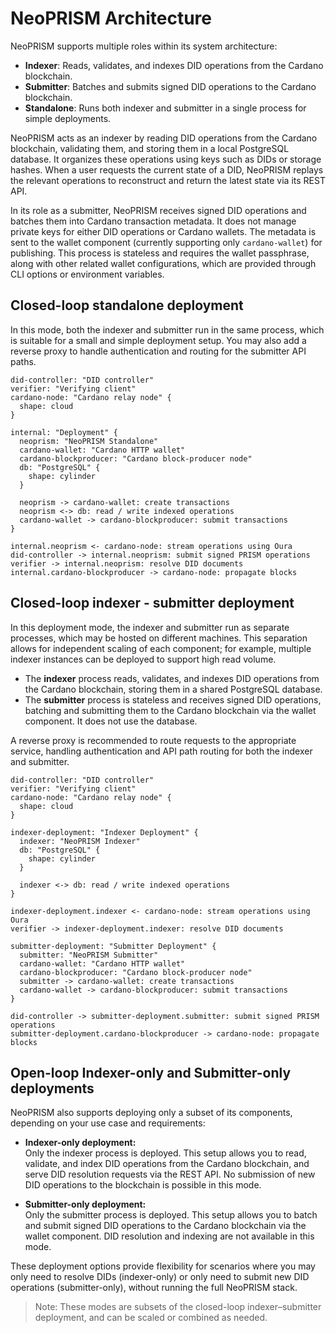 # NeoPRISM Architecture

NeoPRISM supports multiple roles within its system architecture:
- **Indexer**: Reads, validates, and indexes DID operations from the Cardano blockchain.
- **Submitter**: Batches and submits signed DID operations to the Cardano blockchain.
- **Standalone**: Runs both indexer and submitter in a single process for simple deployments.

NeoPRISM acts as an indexer by reading DID operations from the Cardano blockchain, validating them, and storing them in a local PostgreSQL database.
It organizes these operations using keys such as DIDs or storage hashes.
When a user requests the current state of a DID, NeoPRISM replays the relevant operations to reconstruct and return the latest state via its REST API.

In its role as a submitter, NeoPRISM receives signed DID operations and batches them into Cardano transaction metadata.
It does not manage private keys for either DID operations or Cardano wallets.
The metadata is sent to the wallet component (currently supporting only `cardano-wallet`) for publishing.
This process is stateless and requires the wallet passphrase, along with other related wallet configurations, which are provided through CLI options or environment variables.

## Closed-loop standalone deployment

In this mode, both the indexer and submitter run in the same process, which is suitable for a small and simple deployment setup.
You may also add a reverse proxy to handle authentication and routing for the submitter API paths.

```d2
did-controller: "DID controller"
verifier: "Verifying client"
cardano-node: "Cardano relay node" {
  shape: cloud
}

internal: "Deployment" {
  neoprism: "NeoPRISM Standalone"
  cardano-wallet: "Cardano HTTP wallet"
  cardano-blockproducer: "Cardano block-producer node"
  db: "PostgreSQL" {
    shape: cylinder
  }

  neoprism -> cardano-wallet: create transactions
  neoprism <-> db: read / write indexed operations
  cardano-wallet -> cardano-blockproducer: submit transactions
}

internal.neoprism <- cardano-node: stream operations using Oura
did-controller -> internal.neoprism: submit signed PRISM operations
verifier -> internal.neoprism: resolve DID documents
internal.cardano-blockproducer -> cardano-node: propagate blocks
```

## Closed-loop indexer - submitter deployment

In this deployment mode, the indexer and submitter run as separate processes, which may be hosted on different machines. This separation allows for independent scaling of each component; for example, multiple indexer instances can be deployed to support high read volume.

- The **indexer** process reads, validates, and indexes DID operations from the Cardano blockchain, storing them in a shared PostgreSQL database.
- The **submitter** process is stateless and receives signed DID operations, batching and submitting them to the Cardano blockchain via the wallet component. It does not use the database.

A reverse proxy is recommended to route requests to the appropriate service, handling authentication and API path routing for both the indexer and submitter.

```d2
did-controller: "DID controller"
verifier: "Verifying client"
cardano-node: "Cardano relay node" {
  shape: cloud
}

indexer-deployment: "Indexer Deployment" {
  indexer: "NeoPRISM Indexer"
  db: "PostgreSQL" {
    shape: cylinder
  }

  indexer <-> db: read / write indexed operations
}

indexer-deployment.indexer <- cardano-node: stream operations using Oura
verifier -> indexer-deployment.indexer: resolve DID documents

submitter-deployment: "Submitter Deployment" {
  submitter: "NeoPRISM Submitter"
  cardano-wallet: "Cardano HTTP wallet"
  cardano-blockproducer: "Cardano block-producer node"
  submitter -> cardano-wallet: create transactions
  cardano-wallet -> cardano-blockproducer: submit transactions
}

did-controller -> submitter-deployment.submitter: submit signed PRISM operations
submitter-deployment.cardano-blockproducer -> cardano-node: propagate blocks
```

## Open-loop Indexer-only and Submitter-only deployments

NeoPRISM also supports deploying only a subset of its components, depending on your use case and requirements:

- **Indexer-only deployment:**  
  Only the indexer process is deployed. This setup allows you to read, validate, and index DID operations from the Cardano blockchain, and serve DID resolution requests via the REST API. No submission of new DID operations to the blockchain is possible in this mode.

- **Submitter-only deployment:**  
  Only the submitter process is deployed. This setup allows you to batch and submit signed DID operations to the Cardano blockchain via the wallet component. DID resolution and indexing are not available in this mode.

These deployment options provide flexibility for scenarios where you may only need to resolve DIDs (indexer-only) or only need to submit new DID operations (submitter-only), without running the full NeoPRISM stack.

> Note: These modes are subsets of the closed-loop indexer–submitter deployment, and can be scaled or combined as needed.
